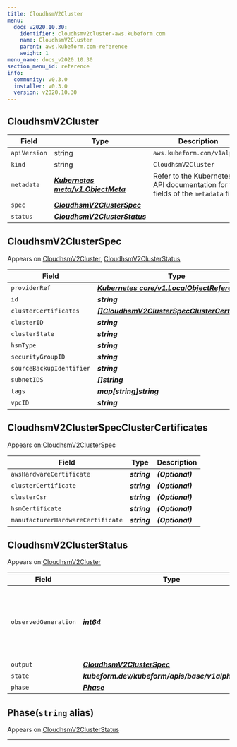 ```yaml
---
title: CloudhsmV2Cluster
menu:
  docs_v2020.10.30:
    identifier: cloudhsmv2cluster-aws.kubeform.com
    name: CloudhsmV2Cluster
    parent: aws.kubeform.com-reference
    weight: 1
menu_name: docs_v2020.10.30
section_menu_id: reference
info:
  community: v0.3.0
  installer: v0.3.0
  version: v2020.10.30
---
```


## CloudhsmV2Cluster
| Field | Type | Description |
| ------ | ----- | ----------- |
| `apiVersion` | string | `aws.kubeform.com/v1alpha1` |
|    `kind` | string | `CloudhsmV2Cluster` |
| `metadata` | ***[Kubernetes meta/v1.ObjectMeta](https://v1-18.docs.kubernetes.io/docs/reference/generated/kubernetes-api/v1.18/#objectmeta-v1-meta)***|Refer to the Kubernetes API documentation for the fields of the `metadata` field.|
| `spec` | ***[CloudhsmV2ClusterSpec](#cloudhsmv2clusterspec)***||
| `status` | ***[CloudhsmV2ClusterStatus](#cloudhsmv2clusterstatus)***||
## CloudhsmV2ClusterSpec

Appears on:[CloudhsmV2Cluster](#cloudhsmv2cluster), [CloudhsmV2ClusterStatus](#cloudhsmv2clusterstatus)

| Field | Type | Description |
| ------ | ----- | ----------- |
| `providerRef` | ***[Kubernetes core/v1.LocalObjectReference](https://v1-18.docs.kubernetes.io/docs/reference/generated/kubernetes-api/v1.18/#localobjectreference-v1-core)***||
| `id` | ***string***||
| `clusterCertificates` | ***[[]CloudhsmV2ClusterSpecClusterCertificates](#cloudhsmv2clusterspecclustercertificates)***| ***(Optional)*** |
| `clusterID` | ***string***| ***(Optional)*** |
| `clusterState` | ***string***| ***(Optional)*** |
| `hsmType` | ***string***||
| `securityGroupID` | ***string***| ***(Optional)*** |
| `sourceBackupIdentifier` | ***string***| ***(Optional)*** |
| `subnetIDS` | ***[]string***||
| `tags` | ***map[string]string***| ***(Optional)*** |
| `vpcID` | ***string***| ***(Optional)*** |
## CloudhsmV2ClusterSpecClusterCertificates

Appears on:[CloudhsmV2ClusterSpec](#cloudhsmv2clusterspec)

| Field | Type | Description |
| ------ | ----- | ----------- |
| `awsHardwareCertificate` | ***string***| ***(Optional)*** |
| `clusterCertificate` | ***string***| ***(Optional)*** |
| `clusterCsr` | ***string***| ***(Optional)*** |
| `hsmCertificate` | ***string***| ***(Optional)*** |
| `manufacturerHardwareCertificate` | ***string***| ***(Optional)*** |
## CloudhsmV2ClusterStatus

Appears on:[CloudhsmV2Cluster](#cloudhsmv2cluster)

| Field | Type | Description |
| ------ | ----- | ----------- |
| `observedGeneration` | ***int64***| ***(Optional)*** Resource generation, which is updated on mutation by the API Server.|
| `output` | ***[CloudhsmV2ClusterSpec](#cloudhsmv2clusterspec)***| ***(Optional)*** |
| `state` | ***kubeform.dev/kubeform/apis/base/v1alpha1.State***| ***(Optional)*** |
| `phase` | ***[Phase](#phase)***| ***(Optional)*** |
## Phase(`string` alias)

Appears on:[CloudhsmV2ClusterStatus](#cloudhsmv2clusterstatus)

---

